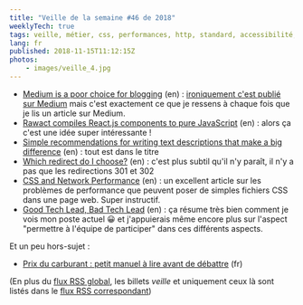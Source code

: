 ```yaml
---
title: "Veille de la semaine #46 de 2018"
weeklyTech: true
tags: veille, métier, css, performances, http, standard, accessibilité, javascript, react, web
lang: fr
published: 2018-11-15T11:12:15Z
photos:
    - images/veille_4.jpg
---
```

* [Medium is a poor choice for blogging](https://medium.com/@nikitonsky/medium-is-a-poor-choice-for-blogging-bb0048d19133) (en)&nbsp;: [ironiquement c'est publié sur Medium](http://tonsky.me/blog/medium/) mais c'est exactement ce que je ressens à chaque fois que je lis un article sur Medium.
* [Rawact compiles React.js components to pure JavaScript](https://react-etc.net/entry/compile-react-components-pure-javascript-rawact) (en)&nbsp;: alors ça c'est une idée super intéressante !
* [Simple recommendations for writing text descriptions that make a big difference](https://www.invotra.com/blogs/simple-recommendations-writing-text-descriptions-make-big-difference) (en)&nbsp;: tout est dans le titre
* [Which redirect do I choose?](https://evertpot.com/http/which-redirect-status) (en)&nbsp;: c'est plus subtil qu'il n'y paraît, il n'y a pas que les redirections 301 et 302
* [CSS and Network Performance](https://csswizardry.com/2018/11/css-and-network-performance/) (en)&nbsp;: un excellent article sur les problèmes de performance que peuvent poser de simples fichiers CSS dans une page web. Super instructif.
* [Good Tech Lead, Bad Tech Lead](https://medium.com/swlh/good-tech-lead-bad-tech-lead-948b2b806d86) (en)&nbsp;: ça résume très bien comment je vois mon poste actuel 😀 et j'appuierais même encore plus sur l'aspect &quot;permettre à l'équipe de participer&quot; dans ces différents aspects.

Et un peu hors-sujet&nbsp;:

* [Prix du carburant : petit manuel à lire avant de débattre](https://www.lemonde.fr/les-decodeurs/article/2018/11/09/petit-manuel-a-lire-avant-de-debattre-de-la-hausse-des-prix-du-carburant_5381196_4355770.html?xtref=) (fr)

(En plus du [flux RSS global](/rss.xml), les billets *veille*
et uniquement ceux là sont listés dans le [flux RSS correspondant](/rss/veille.xml))
